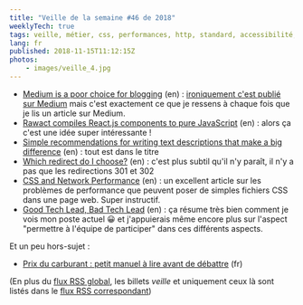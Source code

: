 ```yaml
---
title: "Veille de la semaine #46 de 2018"
weeklyTech: true
tags: veille, métier, css, performances, http, standard, accessibilité, javascript, react, web
lang: fr
published: 2018-11-15T11:12:15Z
photos:
    - images/veille_4.jpg
---
```

* [Medium is a poor choice for blogging](https://medium.com/@nikitonsky/medium-is-a-poor-choice-for-blogging-bb0048d19133) (en)&nbsp;: [ironiquement c'est publié sur Medium](http://tonsky.me/blog/medium/) mais c'est exactement ce que je ressens à chaque fois que je lis un article sur Medium.
* [Rawact compiles React.js components to pure JavaScript](https://react-etc.net/entry/compile-react-components-pure-javascript-rawact) (en)&nbsp;: alors ça c'est une idée super intéressante !
* [Simple recommendations for writing text descriptions that make a big difference](https://www.invotra.com/blogs/simple-recommendations-writing-text-descriptions-make-big-difference) (en)&nbsp;: tout est dans le titre
* [Which redirect do I choose?](https://evertpot.com/http/which-redirect-status) (en)&nbsp;: c'est plus subtil qu'il n'y paraît, il n'y a pas que les redirections 301 et 302
* [CSS and Network Performance](https://csswizardry.com/2018/11/css-and-network-performance/) (en)&nbsp;: un excellent article sur les problèmes de performance que peuvent poser de simples fichiers CSS dans une page web. Super instructif.
* [Good Tech Lead, Bad Tech Lead](https://medium.com/swlh/good-tech-lead-bad-tech-lead-948b2b806d86) (en)&nbsp;: ça résume très bien comment je vois mon poste actuel 😀 et j'appuierais même encore plus sur l'aspect &quot;permettre à l'équipe de participer&quot; dans ces différents aspects.

Et un peu hors-sujet&nbsp;:

* [Prix du carburant : petit manuel à lire avant de débattre](https://www.lemonde.fr/les-decodeurs/article/2018/11/09/petit-manuel-a-lire-avant-de-debattre-de-la-hausse-des-prix-du-carburant_5381196_4355770.html?xtref=) (fr)

(En plus du [flux RSS global](/rss.xml), les billets *veille*
et uniquement ceux là sont listés dans le [flux RSS correspondant](/rss/veille.xml))
